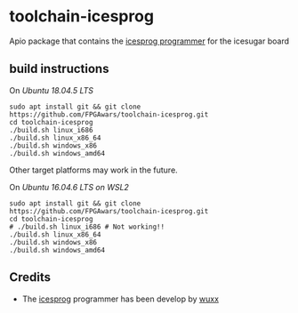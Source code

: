 # toolchain-icesprog
Apio package that contains the [icesprog programmer](https://github.com/wuxx/icesugar) for the icesugar board

## build instructions

On *Ubuntu 18.04.5 LTS*

```
sudo apt install git && git clone https://github.com/FPGAwars/toolchain-icesprog.git
cd toolchain-icesprog
./build.sh linux_i686
./build.sh linux_x86_64
./build.sh windows_x86
./build.sh windows_amd64
```

Other target platforms may work in the future.

On *Ubuntu 16.04.6 LTS on WSL2*

```
sudo apt install git && git clone https://github.com/FPGAwars/toolchain-icesprog.git
cd toolchain-icesprog
# ./build.sh linux_i686 # Not working!!
./build.sh linux_x86_64 
./build.sh windows_x86
./build.sh windows_amd64
```

## Credits

* The [icesprog](https://github.com/wuxx/) programmer has been develop by [wuxx](https://github.com/wuxx)  

